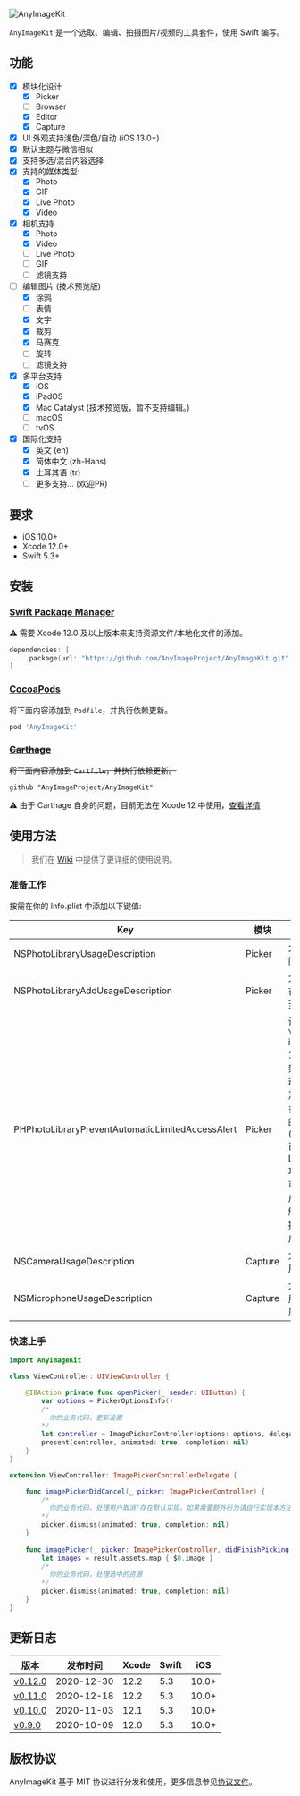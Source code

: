 ![AnyImageKit](https://github.com/AnyImageProject/AnyImageProject.github.io/raw/master/Resources/TitleMap@2x.png)

`AnyImageKit` 是一个选取、编辑、拍摄图片/视频的工具套件，使用 Swift 编写。

## 功能

- [x] 模块化设计
    - [x] Picker
    - [ ] Browser
    - [x] Editor
    - [x] Capture
- [x] UI 外观支持浅色/深色/自动 (iOS 13.0+)
- [x] 默认主题与微信相似
- [x] 支持多选/混合内容选择
- [x] 支持的媒体类型:
    - [x] Photo
    - [x] GIF
    - [x] Live Photo
    - [x] Video
- [x] 相机支持
    - [x] Photo
    - [x] Video
    - [ ] Live Photo
    - [ ] GIF
    - [ ] 滤镜支持
- [ ] 编辑图片 (技术预览版)
    - [x] 涂鸦
    - [ ] 表情
    - [x] 文字
    - [x] 裁剪
    - [x] 马赛克
    - [ ] 旋转
    - [ ] 滤镜支持
- [x] 多平台支持
    - [x] iOS
    - [x] iPadOS
    - [x] Mac Catalyst (技术预览版，暂不支持编辑。)
    - [ ] macOS
    - [ ] tvOS
- [x] 国际化支持
    - [x] 英文 (en)
    - [x] 简体中文 (zh-Hans)
    - [x] 土耳其语 (tr)
    - [ ] 更多支持... (欢迎PR)

## 要求

- iOS 10.0+
- Xcode 12.0+
- Swift 5.3+

## 安装

### [Swift Package Manager](https://swift.org/package-manager/)

⚠️ 需要 Xcode 12.0 及以上版本来支持资源文件/本地化文件的添加。

```swift
dependencies: [
    .package(url: "https://github.com/AnyImageProject/AnyImageKit.git", .upToNextMajor(from: "0.12.0"))
]
```

### [CocoaPods](https://guides.cocoapods.org/using/using-cocoapods.html)

将下面内容添加到 `Podfile`，并执行依赖更新。

```ruby
pod 'AnyImageKit'
```

### ~~[Carthage](https://github.com/Carthage/Carthage)~~

~~将下面内容添加到 `Cartfile`，并执行依赖更新。~~

```ogdl
github "AnyImageProject/AnyImageKit"
```

⚠️ 由于 Carthage 自身的问题，目前无法在 Xcode 12 中使用，[查看详情](https://github.com/Carthage/Carthage/issues/3019)

## 使用方法

> 我们在 [Wiki](https://github.com/AnyImageProject/AnyImageKit/wiki) 中提供了更详细的使用说明。

### 准备工作

按需在你的 Info.plist 中添加以下键值:

| Key | 模块 | 备注 |
| ----- | ----  | ---- |
| NSPhotoLibraryUsageDescription | Picker | 允许访问相册 |
| NSPhotoLibraryAddUsageDescription | Picker | 允许保存图片至相册 |
| PHPhotoLibraryPreventAutomaticLimitedAccessAlert | Picker | 设置为 `YES` iOS 14+ 以禁用自动弹出添加更多照片的弹框(Picker 已适配 Limited 功能，可由用户主动触发，提升用户体验)|
| NSCameraUsageDescription | Capture | 允许使用相机 |
| NSMicrophoneUsageDescription | Capture | 允许使用麦克风 |

### 快速上手

```swift
import AnyImageKit

class ViewController: UIViewController {

    @IBAction private func openPicker(_ sender: UIButton) {
        var options = PickerOptionsInfo()
        /*
          你的业务代码，更新设置
        */
        let controller = ImagePickerController(options: options, delegate: self)
        present(controller, animated: true, completion: nil)
    }
}

extension ViewController: ImagePickerControllerDelegate {

    func imagePickerDidCancel(_ picker: ImagePickerController) {
        /*
          你的业务代码，处理用户取消(存在默认实现，如果需要额外行为请自行实现本方法)
        */
        picker.dismiss(animated: true, completion: nil)
    }
    
    func imagePicker(_ picker: ImagePickerController, didFinishPicking result: PickerResult) {
        let images = result.assets.map { $0.image }
        /*
          你的业务代码，处理选中的资源
        */
        picker.dismiss(animated: true, completion: nil)
    }
}
```

## 更新日志

| 版本 | 发布时间 | Xcode | Swift | iOS |
| ---- | ----  | ---- | ---- | ---- |
| [v0.12.0](https://github.com/AnyImageProject/AnyImageKit/blob/master/Documentation/RELEASE_NOTE_CN.md#0120) | 2020-12-30 | 12.2 | 5.3 | 10.0+ |
| [v0.11.0](https://github.com/AnyImageProject/AnyImageKit/blob/master/Documentation/RELEASE_NOTE_CN.md#0110) | 2020-12-18 | 12.2 | 5.3 | 10.0+ |
| [v0.10.0](https://github.com/AnyImageProject/AnyImageKit/blob/master/Documentation/RELEASE_NOTE_CN.md#0100) | 2020-11-03 | 12.1 | 5.3 | 10.0+ |
| [v0.9.0](https://github.com/AnyImageProject/AnyImageKit/blob/master/Documentation/RELEASE_NOTE_CN.md#090) | 2020-10-09 | 12.0 | 5.3 | 10.0+ |

## 版权协议

AnyImageKit 基于 MIT 协议进行分发和使用，更多信息参见[协议文件](./LICENSE)。
